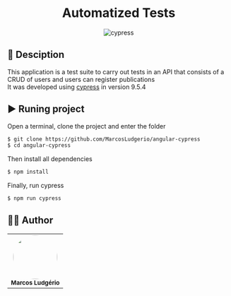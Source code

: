 <div align="center" display="flex" style="justify-content:flex-start;">
<h1>  Automatized Tests </h1>
</div>
<div align="center" display="flex" style="justify-content:flex-start;">
      <img align="center" alt="cypress" src="https://cloud.githubusercontent.com/assets/1268976/20607953/d7ae489c-b24a-11e6-9cc4-91c6c74c5e88.png" />
</div>

<div id="desc"/>

## 📝 Desciption
This application is a test suite to carry out tests in an API that consists of a CRUD of users and users can register publications <br>
It was developed using [cypress](https://www.cypress.io/) in version 9.5.4


<div id="executando" />

## ▶️ Runing project
Open a terminal, clone the project and enter the folder
```sh
$ git clone https://github.com/MarcosLudgerio/angular-cypress
$ cd angular-cypress
```

Then install all dependencies
```javascript
$ npm install
```

Finally, run cypress
```javascript
$ npm run cypress
```

<div id="autor" />

## 👩‍💻 Author 

<table>
   <tr>
     <td align="center">
        <a href="https://github.com/MarcosLudgerio" target="_blank">
         <img style="border-radius: 50%;" src="https://avatars0.githubusercontent.com/u/43012976?s=460&u=1163c04d9f35b577063b3f6550ae520c4dd2f866&v=4" width="100px;" alt=""/>
        </a>
        <br/><sub><b>Marcos Ludgério</b></sub>
     </td>
   </tr>
</table>
